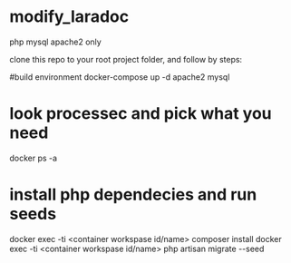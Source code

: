 # modify_laradoc
php mysql apache2 only

clone this repo to your root project folder, and follow by steps:

#build environment
docker-compose up -d apache2 mysql

# look processec and pick what you need
docker ps -a

# install php dependecies and run seeds
docker exec -ti <container workspase id/name> composer install
docker exec -ti <container workspase id/name> php artisan migrate --seed
